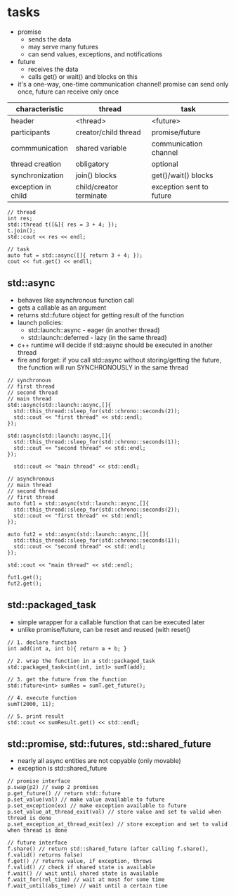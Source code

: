 # tasks

* promise
  * sends the data
  * may serve many futures
  * can send values, exceptions, and notifications
* future
  * receives the data
  * calls get() or wait() and blocks on this
* it's a one-way, one-time communication channel! promise can send only once, future can receive only once

characteristic | thread | task
--- | --- | ---
header | \<thread\> | \<future\>
participants | creator/child thread | promise/future
commmunication | shared variable | communication channel
thread creation | obligatory | optional
synchronization | join() blocks | get()/wait() blocks
exception in child | child/creator terminate | exception sent to future

```
// thread
int res;
std::thread t([&]{ res = 3 + 4; });
t.join();
std::cout << res << endl;

// task
auto fut = std::async([]{ return 3 + 4; });
cout << fut.get() << endll;
```

## std::async
* behaves like asynchronous function call
* gets a callable as an argument
* returns std::future object for getting result of the function
* launch policies:
  * std::launch::async - eager (in another thread)
  * std::launch::deferred - lazy (in the same thread)
* c++ runtime will decide if std::async should be executed in another thread
* fire and forget: if you call std::async without storing/getting the future, the function will run SYNCHRONOUSLY in the same thread

```
// synchronous
// first thread
// second thread
// main thread
std::async(std::launch::async,[]{
  std::this_thread::sleep_for(std::chrono::seconds(2));
  std::cout << "first thread" << std::endl;
});
    
std::async(std::launch::async,[]{
  std::this_thread::sleep_for(std::chrono::seconds(1));  
  std::cout << "second thread" << std::endl;
});
  
  std::cout << "main thread" << std::endl;  

// asynchronous
// main thread
// second thread
// first thread
auto fut1 = std::async(std::launch::async,[]{
  std::this_thread::sleep_for(std::chrono::seconds(2));
  std::cout << "first thread" << std::endl;
});
    
auto fut2 = std::async(std::launch::async,[]{
  std::this_thread::sleep_for(std::chrono::seconds(1));  
  std::cout << "second thread" << std::endl;
});
  
std::cout << "main thread" << std::endl;  

fut1.get();
fut2.get();
```
## std::packaged_task
* simple wrapper for a callable function that can be executed later
* unlike promise/future, can be reset and reused (with reset()

```
// 1. declare function
int add(int a, int b){ return a + b; } 

// 2. wrap the function in a std::packaged_task
std::packaged_task<int(int, int)> sumT(add); 

// 3. get the future from the function
std::future<int> sumRes = sumT.get_future();

// 4. execute function
sumT(2000, 11);

// 5. print result
std::cout << sumResult.get() << std::endl;
```
## std::promise, std::futures, std::shared_future
* nearly all async entities are not copyable (only movable)
* exception is std::shared_future

```
// promise interface
p.swap(p2) // swap 2 promises
p.get_future() // return std::future
p.set_value(val) // make value available to future
p.set_exception(ex) // make exception available to future
p.set_value_at_thread_exit(val) // store value and set to valid when thread is done
p.set_exception_at_thread_exit(ex) // store exception and set to valid when thread is done

// future interface
f.share() // return std::shared_future (after calling f.share(), f.valid() returns false)
f.get() // returns value, if exception, throws
f.valid() // check if shared state is available
f.wait() // wait until shared state is available
f.wait_for(rel_time) // wait at most for some time
f.wait_until(abs_time) // wait until a certain time
```




















